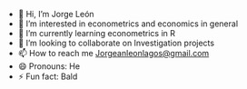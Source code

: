 - 👋 Hi, I’m Jorge León
- 👀 I’m interested in econometrics and economics in general
- 🌱 I’m currently learning econometrics in R
- 💞️ I’m looking to collaborate on Investigation projects
- 📫 How to reach me Jorgeanleonlagos@gmail.com
- 😄 Pronouns: He
- ⚡ Fun fact: Bald

<!---
Jorgeleon1106/Jorgeleon1106 is a ✨ special ✨ repository because its `README.md` (this file) appears on your GitHub profile.
You can click the Preview link to take a look at your changes.
--->
